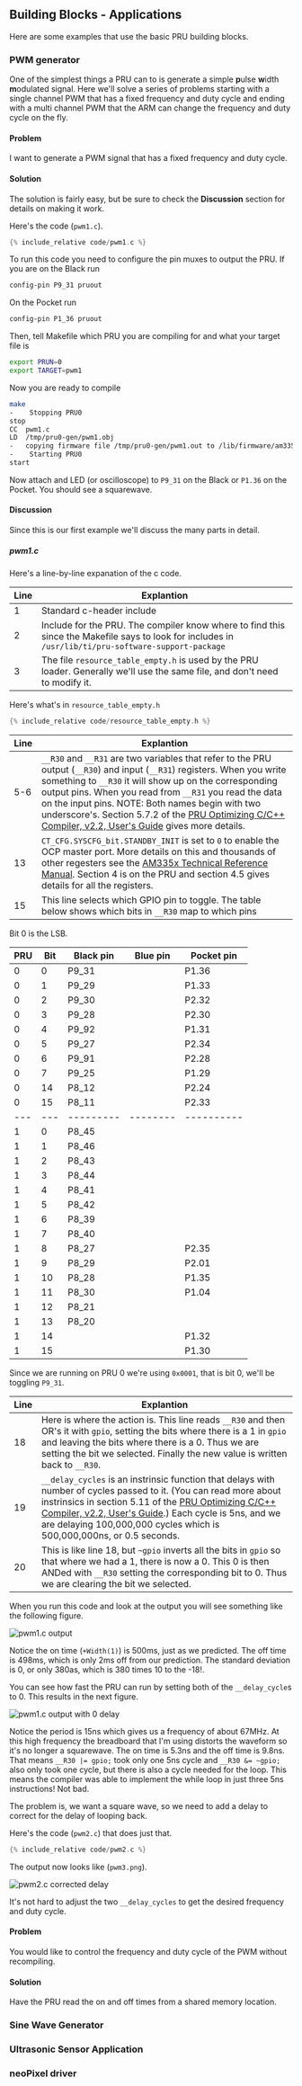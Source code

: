 ## Building Blocks - Applications

Here are some examples that use the basic PRU building blocks.

### PWM generator
One of the simplest things a PRU can to is generate a simple
**p**ulse **w**idth **m**odulated signal.  Here we'll solve a series of
problems starting with a single channel PWM that has a fixed frequency and
duty cycle and ending with a multi channel PWM that the ARM can change
the frequency and duty cycle on the fly.

#### Problem
I want to generate a PWM signal that has a fixed frequency and duty cycle.

#### Solution
The solution is fairly easy, but be sure to check the **Discussion** section
for details on making it work.

Here's the code (`pwm1.c`).

```c
{% include_relative code/pwm1.c %}
```

To run this code you need to configure the pin muxes to output the PRU.  If you are on the Black run
```bash
config-pin P9_31 pruout
```
On the Pocket run
```bash
config-pin P1_36 pruout
```
Then, tell Makefile which PRU you are compiling for and what your target file is
```bash
export PRUN=0
export TARGET=pwm1
```
Now you are ready to compile
```bash
make
-    Stopping PRU0
stop
CC	pwm1.c
LD	/tmp/pru0-gen/pwm1.obj
-	copying firmware file /tmp/pru0-gen/pwm1.out to /lib/firmware/am335x-pru0-fw
-    Starting PRU0
start
```
Now attach and LED (or oscilloscope) to `P9_31` on the Black or `P1.36` on the Pocket.  You should see a squarewave.

#### Discussion
Since this is our first example we'll discuss the many parts in detail.
##### pwm1.c
Here's a line-by-line expanation of the c code.

|Line|Explantion|
|----|----------|
|1   |Standard c-header include|
|2   |Include for the PRU.  The compiler know where to find this since the Makefile says to look for includes in `/usr/lib/ti/pru-software-support-package`|
|3   |The file `resource_table_empty.h` is used by the PRU loader.  Generally we'll use the same file, and don't need to modify it.|

Here's what's in `resource_table_empty.h`
```c
{% include_relative code/resource_table_empty.h %}
```

|Line|Explantion|
|----|----------|
|5-6 |`__R30` and `__R31` are two variables that refer to the PRU output (`__R30`) and input (`__R31`) registers. When you write something to `__R30` it will show up on the corresponding output pins.  When you read from `__R31` you read the data on the input pins.  NOTE:  Both names begin with two underscore's. Section 5.7.2 of the [PRU Optimizing C/C++ Compiler, v2.2, User's Guide](http://www.ti.com/lit/ug/spruhv7b/spruhv7b.pdf) gives more details.|
|13    |`CT_CFG.SYSCFG_bit.STANDBY_INIT` is set to `0` to enable the OCP master port. More details on this and thousands of other regesters see the [AM335x Technical Reference Manual](https://www.ti.com/lit/ug/spruh73p/spruh73p.pdf). Section 4 is on the PRU and section 4.5 gives details for all the registers.|
|15    |This line selects which GPIO pin to toggle.  The table below shows which bits in `__R30` map to which pins|

Bit 0 is the LSB.

|PRU|Bit|Black pin|Blue pin|Pocket pin|
|---|---|---------|--------|----------|
|0  |0  |P9_31    |        |P1.36     |
|0  |1  |P9_29    |        |P1.33     |
|0  |2  |P9_30    |        |P2.32     |
|0  |3  |P9_28    |        |P2.30     |
|0  |4  |P9_92    |        |P1.31     |
|0  |5  |P9_27    |        |P2.34     |
|0  |6  |P9_91    |        |P2.28     |
|0  |7  |P9_25    |        |P1.29     |
|0  |14 |P8_12    |        |P2.24     |
|0  |15 |P8_11    |        |P2.33     |
|---|---|---------|--------|----------|
|1  |0  |P8_45    |        |          |
|1  |1  |P8_46    |        |          |
|1  |2  |P8_43    |        |          |
|1  |3  |P8_44    |        |          |
|1  |4  |P8_41    |        |          |
|1  |5  |P8_42    |        |          |
|1  |6  |P8_39    |        |          |
|1  |7  |P8_40    |        |          |
|1  |8  |P8_27    |        |P2.35     |
|1  |9  |P8_29    |        |P2.01     |
|1  |10 |P8_28    |        |P1.35     |
|1  |11 |P8_30    |        |P1.04     |
|1  |12 |P8_21    |        |          |
|1  |13 |P8_20    |        |          |
|1  |14 |         |        |P1.32     |
|1  |15 |         |        |P1.30     |

Since we are running on PRU 0 we're using `0x0001`, that is bit 0, we'll be toggling `P9_31`.

|Line|Explantion|
|----|----------|
|18  |Here is where the action is.  This line reads `__R30` and then OR's it with `gpio`, setting the bits where there is a 1 in `gpio` and leaving the bits where there is a 0.  Thus we are setting the bit we selected. Finally the new value is written back to `__R30`. |
|19  |`__delay_cycles` is an instrinsic function that delays with number of cycles passed to it. (You can read more about instrinsics in section 5.11 of the [PRU Optimizing C/C++ Compiler, v2.2, User's Guide](http://www.ti.com/lit/ug/spruhv7b/spruhv7b.pdf).) Each cycle is 5ns, and we are delaying 100,000,000 cycles which is 500,000,000ns, or 0.5 seconds. |
|20  |This is like line 18, but `~gpio` inverts all the bits in `gpio` so that where we had a 1, there is now a 0.  This 0 is then ANDed with `__R30` setting the corresponding bit to 0.  Thus we are clearing the bit we selected.

When you run this code and look at the output you will see something like the following figure.

![pwm1.c output](figures/pwm1.png "Output of pwm1.c with 100,000,000 delays cycles giving a 1s period.")

Notice the on time (`+Width(1)`) is 500ms, just as we predicted.  The off time is 498ms, which is only 2ms off from our prediction.  The standard deviation is 0, or only 380as, which is 380 times 10 to the -18!.

You can see how fast the PRU can run by setting both of the `__delay_cycle`s to 0. This results in the next figure.

![pwm1.c output with 0 delay](figures/pwm2.png "Output of pwm1.c with 0 delay cycles")

Notice the period is 15ns which gives us a frequency of about 67MHz. At this high frequency the breadboard that I'm using distorts the waveform so it's no longer a squarewave. The on time is 5.3ns and the off time is 9.8ns.  That means `__R30 |= gpio;` took only one 5ns cycle and `__R30 &= ~gpio;	` also only took one cycle, but there is also a cycle needed for the loop.  This means the compiler was able to implement the while loop in just three 5ns instructions!  Not bad.

The problem is, we want a square wave, so we need to add a delay to correct for the delay of looping back.

Here's the code (`pwm2.c`) that does just that.

```c
{% include_relative code/pwm2.c %}
```

The output now looks like (`pwm3.png`).

![pwm2.c corrected delay](figures/pwm3.png "Output of pwm2.c corrected delay")

It's not hard to adjust the two `__delay_cycles` to get the desired frequency and duty cycle.

#### Problem
You would like to control the frequency and duty cycle of the PWM without recompiling.

#### Solution
Have the PRU read the on and off times from a shared memory location.

### Sine Wave Generator
### Ultrasonic Sensor Application
### neoPixel driver
